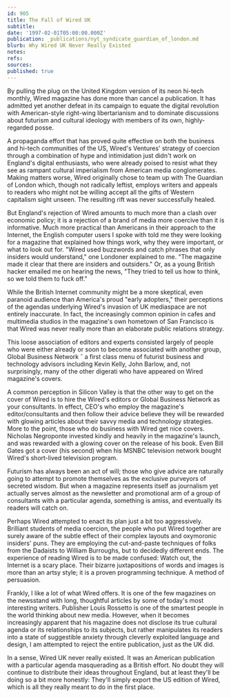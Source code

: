 ```yaml
---
id: 905
title: The Fall of Wired UK
subtitle: 
date: '1997-02-01T05:00:00.000Z'
publication: _publications/nyt_syndicate_guardian_of_london.md
blurb: Why Wired UK Never Really Existed
notes: 
refs: 
sources: 
published: true
---
```

By pulling the plug on the United Kingdom version of its neon hi-tech monthly, Wired magazine has done more than cancel a publication. It has admitted yet another defeat in its campaign to equate the digital revolution with American-style right-wing libertarianism and to dominate discussions about futurism and cultural ideology with members of its own, highly-regarded posse.

A propaganda effort that has proved quite effective on both the business and hi-tech communities of the US, Wired's Ventures' strategy of coercion through a combination of hype and intimidation just didn't work on England's digital enthusiasts, who were already poised to resist what they see as rampant cultural imperialism from American media conglomerates. Making matters worse, Wired originally chose to team up with The Guardian of London which, though not radically leftist, employs writers and appeals to readers who might not be willing accept all the gifts of Western capitalism sight unseen. The resulting rift was never successfully healed.

But England's rejection of Wired amounts to much more than a clash over economic policy; it is a rejection of a brand of media more coercive than it is informative. Much more practical than Americans in their approach to the Internet, the English computer users I spoke with told me they were looking for a magazine that explained how things work, why they were important, or what to look out for. "Wired used buzzwords and catch phrases that only insiders would understand," one Londoner explained to me. "The magazine made it clear that there are insiders and outsiders." Or, as a young British hacker emailed me on hearing the news, "They tried to tell us how to think, so we told them to fuck off."

While the British Internet community might be a more skeptical, even paranoid audience than America's proud "early adopters," their perceptions of the agendas underlying Wired's invasion of UK mediaspace are not entirely inaccurate. In fact, the increasingly common opinion in cafes and multimedia studios in the magazine's own hometown of San Francisco is that Wired was never really more than an elaborate public relations strategy.


This loose association of editors and experts consisted largely of people who were either already or soon to become associated with another group, Global Business Network ˆ a first class menu of futurist business and technology advisors including Kevin Kelly, John Barlow, and, not surprisingly, many of the other digerati who have appeared on Wired magazine's covers.

A common perception in Silicon Valley is that the other way to get on the cover of Wired is to hire the Wired's editors or Global Business Network as your consultants. In effect, CEO's who employ the magazine's editor/consultants and then follow their advice believe they will be rewarded with glowing articles about their savvy media and technology strategies. More to the point, those who do business with Wired get nice covers. Nicholas Negroponte invested kindly and heavily in the magazine's launch, and was rewarded with a glowing cover on the release of his book. Even Bill Gates got a cover (his second) when his MSNBC television network bought Wired's short-lived television program.

Futurism has always been an act of will; those who give advice are naturally going to attempt to promote themselves as the exclusive purveyors of secreted wisdom. But when a magazine represents itself as journalism yet actually serves almost as the newsletter and promotional arm of a group of consultants with a particular agenda, something is amiss, and eventually its readers will catch on.

Perhaps Wired attempted to enact its plan just a bit too aggressively. Brilliant students of media coercion, the people who put Wired together are surely aware of the subtle effect of their complex layouts and oxymoronic insiders' puns. They are employing the cut-and-paste techniques of folks from the Dadaists to William Burroughs, but to decidedly different ends. The experience of reading Wired is to be made confused: Watch out, the Internet is a scary place. Their bizarre juxtapositions of words and images is more than an artsy style; it is a proven programming technique. A method of persuasion.

Frankly, I like a lot of what Wired offers. It is one of the few magazines on the newsstand with long, thoughtful articles by some of today's most interesting writers. Publisher Louis Rossetto is one of the smartest people in the world thinking about new media. However, when it becomes increasingly apparent that his magazine does not disclose its true cultural agenda or its relationships to its subjects, but rather manipulates its readers into a state of suggestible anxiety through cleverly exploited language and design, I am attempted to reject the entire publication, just as the UK did.

In a sense, Wired UK never really existed. It was an American publication with a particular agenda masquerading as a British effort. No doubt they will continue to distribute their ideas throughout England, but at least they'll be doing so a bit more honestly: They'll simply export the US edition of Wired, which is all they really meant to do in the first place.
